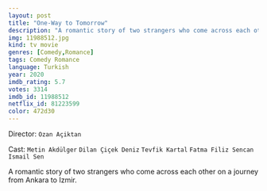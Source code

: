 ```yaml
---
layout: post
title: "One-Way to Tomorrow"
description: "A romantic story of two strangers who come across each other on a journey from Ankara to Izmir..."
img: 11988512.jpg
kind: tv movie
genres: [Comedy,Romance]
tags: Comedy Romance 
language: Turkish
year: 2020
imdb_rating: 5.7
votes: 3314
imdb_id: 11988512
netflix_id: 81223599
color: 472d30
---
```

Director: `Ozan Açiktan`  

Cast: `Metin Akdülger` `Dilan Çiçek Deniz` `Tevfik Kartal` `Fatma Filiz Sencan` `Ismail Sen` 

A romantic story of two strangers who come across each other on a journey from Ankara to Izmir.
